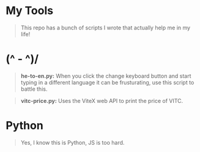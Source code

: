 # My Tools

> This repo has a bunch of scripts I wrote that actually help me in my life!

#  (^ - ^)/

> **he-to-en.py:** When you click the change keyboard button and start typing in a different language it can be frusturating, use this script to battle this.

> **vitc-price.py:** Uses the ViteX web API to print the price of VITC.

# Python

> Yes, I know this is Python, JS is too hard.
